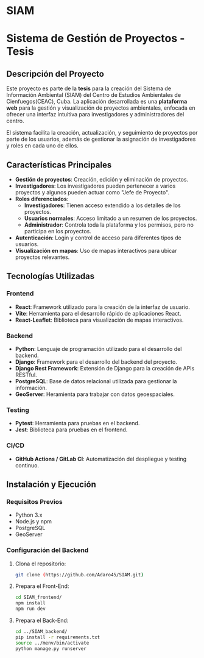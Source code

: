 # SIAM
# Sistema de Gestión de Proyectos - Tesis

## Descripción del Proyecto

Este proyecto es parte de la **tesis** para la creación del Sistema de Información Ambiental (SIAM) del Centro de Estudios Ambientales de Cienfuegos(CEAC), Cuba. La aplicación desarrollada es una **plataforma web** para la gestión y visualización de proyectos ambientales, enfocada en ofrecer una interfaz intuitiva para investigadores y administradores del centro. 

El sistema facilita la creación, actualización, y seguimiento de proyectos por parte de los usuarios, además de gestionar la asignación de investigadores y roles en cada uno de ellos.

## Características Principales

- **Gestión de proyectos**: Creación, edición y eliminación de proyectos.
- **Investigadores**: Los investigadores pueden pertenecer a varios proyectos y algunos pueden actuar como "Jefe de Proyecto".
- **Roles diferenciados**:
  - **Investigadores**: Tienen acceso extendido a los detalles de los proyectos.
  - **Usuarios normales**: Acceso limitado a un resumen de los proyectos.
  - **Administrador**: Controla toda la plataforma y los permisos, pero no participa en los proyectos.
- **Autenticación**: Login y control de acceso para diferentes tipos de usuarios.
- **Visualización en mapas**: Uso de mapas interactivos para ubicar proyectos relevantes.

## Tecnologías Utilizadas

### **Frontend**
- **React**: Framework utilizado para la creación de la interfaz de usuario.
- **Vite**: Herramienta para el desarrollo rápido de aplicaciones React.
- **React-Leaflet**: Biblioteca para visualización de mapas interactivos.

### **Backend**
- **Python**: Lenguaje de programación utilizado para el desarrollo del backend.
- **Django**: Framework para el desarrollo del backend del proyecto.
- **Django Rest Framework**: Extensión de Django para la creación de APIs RESTful.
- **PostgreSQL**: Base de datos relacional utilizada para gestionar la información.
- **GeoServer**: Heramienta para trabajar con datos geoespaciales.

### **Testing**
- **Pytest**: Herramienta para pruebas en el backend.
- **Jest**: Biblioteca para pruebas en el frontend.

### **CI/CD**
- **GitHub Actions / GitLab CI**: Automatización del despliegue y testing continuo.

## Instalación y Ejecución

### Requisitos Previos
- Python 3.x
- Node.js y npm
- PostgreSQL
- GeoServer

### Configuración del Backend
1. Clona el repositorio:
   ```bash
   git clone (https://github.com/Adaro45/SIAM.git)
   ```
2. Prepara el Front-End:
   ```bash
   cd SIAM_frontend/
   npm install
   npm run dev
   ```
3. Prepara el Back-End:
   ```bash
   cd ../SIAM_backend/
   pip install -r requirements.txt
   source ../menv/bin/activate
   python manage.py runserver
   ```
